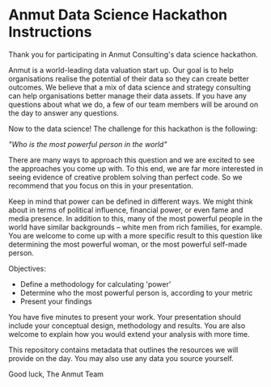 # Anmut Data Science Hackathon Instructions

Thank you for participating in Anmut Consulting's data science hackathon. 

Anmut is a world-leading data valuation start up. Our goal is to help organisations realise the potential of their data so they can create better outcomes. We believe that a mix of data science and strategy consulting can help organisations better manage their data assets. If you have any questions about what we do, a few of our team members will be around on the day to answer any questions.

Now to the data science! The challenge for this hackathon is the following:

*"Who is the most powerful person in the world"*

There are many ways to approach this question and we are excited to see the approaches you come up with. To this end, we are far more interested in seeing evidence of creative problem solving than perfect code. So we recommend that you focus on this in your presentation.

Keep in mind that power can be defined in different ways. We might think about in terms of political influence, financial power, or even fame and media presence. In addition to this, many of the most powerful people in the world have similar backgrounds – white men from rich families, for example. You are welcome to come up with a more specific result to this question like determining the most powerful woman, or the most powerful self-made person.

Objectives:
* Define a methodology for calculating 'power'
* Determine who the most powerful person is, according to your metric
* Present your findings

You have five minutes to present your work. Your presentation should include your conceptual design, methodology and results. You are also welcome to explain how you would extend your analysis with more time.

This repository contains metadata that outlines the resources we will provide on the day. You may also use any data you source yourself.

Good luck,
The Anmut Team